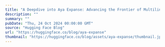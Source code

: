 ```yaml
---
title: "A Deepdive into Aya Expanse: Advancing the Frontier of Multilinguality"
description: ""
summary: ""
pubDate: "Thu, 24 Oct 2024 00:00:00 GMT"
source: "Hugging Face Blog"
url: "https://huggingface.co/blog/aya-expanse"
thumbnail: "https://huggingface.co/blog/assets/aya-expanse/thumbnail.jpg"
---
```


